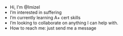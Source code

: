 - Hi, I’m @Imizel
- I’m interested in suffering
- I’m currently learning A+ cert skills
- I’m looking to collaborate on anything I can help with.
- How to reach me: just send me a message
